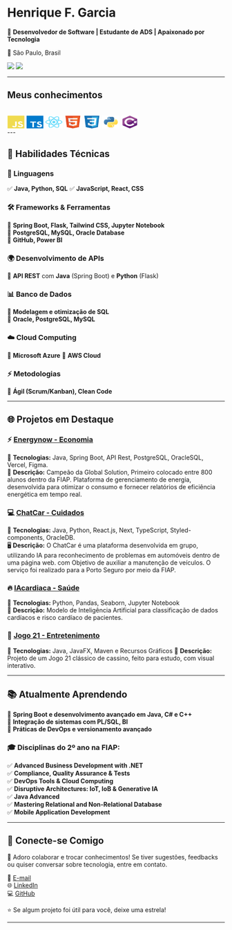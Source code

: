 # Henrique F. Garcia  
🎯 **Desenvolvedor de Software | Estudante de ADS | Apaixonado por Tecnologia**  

📍 São Paulo, Brasil  
<div> 
  <a href = "hfgarcia97@gmail.com"><img src="https://img.shields.io/badge/-Gmail-%23333?style=for-the-badge&logo=gmail&logoColor=white" target="_blank"></a>
  <a href="https://www.linkedin.com/in/henrique-fgarcia/" target="_blank"><img src="https://img.shields.io/badge/-LinkedIn-%230077B5?style=for-the-badge&logo=linkedin&logoColor=white" target="_blank"></a> 
</div>

---

<h2>Meus conhecimentos</h2>
<div style="display: inline_block"><br>
  <img align="center" alt="Rafa-Js" height="30" width="40" src="https://raw.githubusercontent.com/devicons/devicon/master/icons/javascript/javascript-plain.svg">
  <img align="center" alt="Rafa-Ts" height="30" width="40" src="https://raw.githubusercontent.com/devicons/devicon/master/icons/typescript/typescript-plain.svg">
  <img align="center" alt="Rafa-React" height="30" width="40" src="https://raw.githubusercontent.com/devicons/devicon/master/icons/react/react-original.svg">
  <img align="center" alt="Rafa-HTML" height="30" width="40" src="https://raw.githubusercontent.com/devicons/devicon/master/icons/html5/html5-original.svg">
  <img align="center" alt="Rafa-CSS" height="30" width="40" src="https://raw.githubusercontent.com/devicons/devicon/master/icons/css3/css3-original.svg">
  <img align="center" alt="Rafa-Python" height="30" width="40" src="https://raw.githubusercontent.com/devicons/devicon/master/icons/python/python-original.svg">
  <img align="center" alt="Rafa-Csharp" height="30" width="40" src="https://raw.githubusercontent.com/devicons/devicon/master/icons/csharp/csharp-original.svg">
</div>
---

## 🚀 Habilidades Técnicas  

### 📌 Linguagens  
✅ **Java, Python, SQL**
✅ **JavaScript, React, CSS**

### 🛠 Frameworks & Ferramentas  
🔹 **Spring Boot, Flask, Tailwind CSS, Jupyter Notebook**  
🔹 **PostgreSQL, MySQL, Oracle Database**  
🔹 **GitHub, Power BI**

### 🌍 Desenvolvimento de APIs  
🔹 **API REST** com **Java** (Spring Boot) e **Python** (Flask)

### 📊 Banco de Dados  
🔹 **Modelagem e otimização de SQL**  
🔹 **Oracle, PostgreSQL, MySQL**

### ☁️ Cloud Computing
🔹 **Microsoft Azure**
🔹 **AWS Cloud**

### ⚡ Metodologias  
🔹 **Ágil (Scrum/Kanban), Clean Code**

---

## 🌐 Projetos em Destaque  

### ⚡ **[Energynow - Economia](https://github.com/HenriqueDML/Projeto-EnergyNow)**  
📌 **Tecnologias:** Java, Spring Boot, API Rest, PostgreSQL, OracleSQL, Vercel, Figma.  
🔋 **Descrição:** Campeão da Global Solution, Primeiro colocado entre 800 alunos dentro da FIAP. Plataforma de gerenciamento de energia, desenvolvida para otimizar o consumo e fornecer relatórios de eficiência energética em tempo real.

### 💻 **[ChatCar - Cuidados ](https://github.com/HenriqueDML/Projeto-ChatCar)**  
📌 **Tecnologias:** Java, Python, React.js, Next, TypeScript, Styled-components, OracleDB.  
🖥 **Descrição:** O ChatCar é uma plataforma desenvolvida em grupo, utilizando IA para reconhecimento de problemas em automóveis dentro de uma página web. com Objetivo de auxiliar a manutenção de veículos. O serviço foi realizado para a Porto Seguro por meio da FIAP.

### 🔥 **[IAcardiaca - Saúde](https://github.com/HenriqueDML/Projeto-IACardiaca)**  
📌 **Tecnologias:** Python, Pandas, Seaborn, Jupyter Notebook  
🧠 **Descrição:** Modelo de Inteligência Artificial para classificação de dados cardíacos e risco cardíaco de pacientes.

### 🎲 **[Jogo 21 - Entretenimento](https://github.com/HenriqueDML/Projeto-Jogo-21)**  
📌 **Tecnologias:** Java, JavaFX, Maven e Recursos Gráficos 
🏨 **Descrição:** Projeto de um Jogo 21 clássico de cassino, feito para estudo, com visual interativo.

---

## 📚 Atualmente Aprendendo  
🔹 **Spring Boot e desenvolvimento avançado em Java, C# e C++**  
🔹 **Integração de sistemas com PL/SQL, BI**  
🔹 **Práticas de DevOps e versionamento avançado**

### 🎓 Disciplinas do 2º ano na FIAP:  
✅ **Advanced Business Development with .NET**  
✅ **Compliance, Quality Assurance & Tests**  
✅ **DevOps Tools & Cloud Computing**  
✅ **Disruptive Architectures: IoT, IoB & Generative IA**  
✅ **Java Advanced**  
✅ **Mastering Relational and Non-Relational Database**  
✅ **Mobile Application Development**

---

## 🤝 Conecte-se Comigo  
💬 Adoro colaborar e trocar conhecimentos! Se tiver sugestões, feedbacks ou quiser conversar sobre tecnologia, entre em contato.

📧 [E-mail](mailto:hfgarcia@gmail.com)  
🌐 [LinkedIn](https://www.linkedin.com/in/henrique-fgarcia)  
💻 [GitHub](https://github.com/HenriqueDML)

⭐ Se algum projeto foi útil para você, deixe uma estrela!  

---
